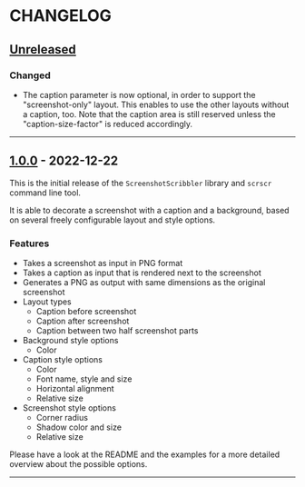 # CHANGELOG

## [Unreleased]

<!-- After release: *No changes yet.* -->

### Changed

- The caption parameter is now optional, in order to support the "screenshot-only" layout. This enables to use the other layouts without a caption, too. Note that the caption area is still reserved unless the "caption-size-factor" is reduced accordingly.

---

## [1.0.0] - 2022-12-22

This is the initial release of the `ScreenshotScribbler` library and `scrscr`
command line tool.

It is able to decorate a screenshot with a caption and a background, based on
several freely configurable layout and style options.

### Features

- Takes a screenshot as input in PNG format
- Takes a caption as input that is rendered next to the screenshot
- Generates a PNG as output with same dimensions as the original screenshot
- Layout types
  - Caption before screenshot
  - Caption after screenshot
  - Caption between two half screenshot parts
- Background style options
  - Color
- Caption style options
  - Color
  - Font name, style and size
  - Horizontal alignment
  - Relative size
- Screenshot style options
  - Corner radius
  - Shadow color and size
  - Relative size

Please have a look at the README and the examples for a more detailed overview
about the possible options.

---

<!-- Link references for releases -->

[Unreleased]: https://github.com/goeldner/swift-screenshot-scribbler/compare/1.0.0...HEAD
[1.1.0]: https://github.com/goeldner/swift-screenshot-scribbler/compare/1.0.0...1.1.0
[1.0.0]: https://github.com/goeldner/swift-screenshot-scribbler/releases/tag/1.0.0
